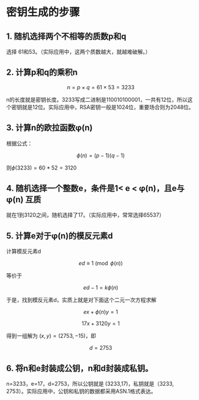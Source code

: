 # 密钥生成的步骤

## 1. 随机选择两个不相等的质数p和q

选择 61和53。（实际应用中，这两个质数越大，就越难破解。）

## 2. 计算p和q的乘积n

$$n=p\times q=61\times 53=3233$$

n的长度就是密钥长度。3233写成二进制是110010100001，一共有12位，所以这个密钥就是12位。实际应用中，RSA密钥一般是1024位，重要场合则为2048位。

## 3. 计算n的欧拉函数φ(n)

根据公式：

$$ϕ(n)=(p-1)(q-1)$$

则$ϕ(3233)=60*52=3120$

## 4. 随机选择一个整数e，条件是1< e < φ(n)，且e与φ(n) 互质

就在1到3120之间，随机选择了17。（实际应用中，常常选择65537）

## 5. 计算e对于φ(n)的模反元素d

计算模反元素d

$$ed\equiv1\pmod{ϕ(n)}$$

等价于

$$ed-1=kϕ(n)$$

于是，找到模反元素d，实质上就是对下面这个二元一次方程求解

$$ex+ϕ(n)y=1$$

$$　　17x + 3120y = 1$$

得到一组解为 $(x,y)=(2753,-15)$，即 

$$d=2753$$

## 6. 将n和e封装成公钥，n和d封装成私钥。

n=3233，e=17，d=2753，所以公钥就是 (3233,17)，私钥就是（3233, 2753）。实际应用中，公钥和私钥的数据都采用ASN.1格式表达。